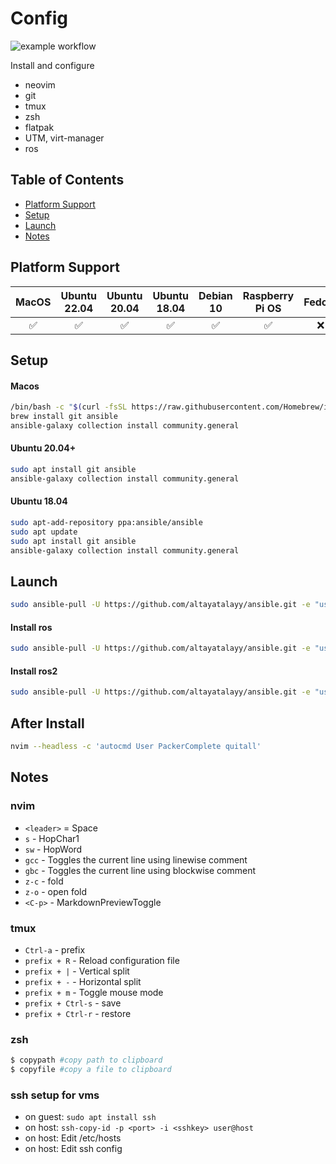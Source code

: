 # Config
![example workflow](https://github.com/altayatalayy/ansible/actions/workflows/CI.yml/badge.svg)

Install and configure
* neovim
* git
* tmux
* zsh
* flatpak
* UTM, virt-manager
* ros

## Table of Contents
* [Platform Support](#platform-support)
* [Setup](#setup)
* [Launch](#launch)
* [Notes](#notes)
<!-- * [License](#license) -->

## Platform Support

|  MacOS  | Ubuntu 22.04 | Ubuntu 20.04 | Ubuntu 18.04 | Debian 10 | Raspberry Pi OS | Fedora | Arch Linux |
|  :---:  | :----------: | :----------: | :----------: | :-------: | :-------------: | :----: | :--------: |
|    ✅   |       ✅    |       ✅      |       ✅     |     ✅    |        ✅       |    :x:    |     :x:    |

## Setup
#### Macos
```bash
/bin/bash -c "$(curl -fsSL https://raw.githubusercontent.com/Homebrew/install/HEAD/install.sh)"
brew install git ansible
ansible-galaxy collection install community.general
```
#### Ubuntu 20.04+
```bash
sudo apt install git ansible
ansible-galaxy collection install community.general
```

#### Ubuntu 18.04
```bash
sudo apt-add-repository ppa:ansible/ansible
sudo apt update
sudo apt install git ansible
ansible-galaxy collection install community.general
```

## Launch
```bash
sudo ansible-pull -U https://github.com/altayatalayy/ansible.git -e "user_name=$(whoami)" basic.yml
```
#### Install ros
```bash
sudo ansible-pull -U https://github.com/altayatalayy/ansible.git -e "user_name=$(whoami)" ros.yml
```
#### Install ros2
```bash
sudo ansible-pull -U https://github.com/altayatalayy/ansible.git -e "user_name=$(whoami)" ros2.yml
```

## After Install
```bash
nvim --headless -c 'autocmd User PackerComplete quitall'
``` 
  
## Notes
### nvim

- `<leader>` = Space
- `s` - HopChar1
- `sw` - HopWord
- `gcc` - Toggles the current line using linewise comment
- `gbc` - Toggles the current line using blockwise comment
- `z-c` - fold
- `z-o` - open fold
- `<C-p>` - MarkdownPreviewToggle


### tmux
- `Ctrl-a` - prefix
- `prefix + R` - Reload configuration file
- `prefix + |` - Vertical split
- `prefix + -` - Horizontal split
- `prefix + m` - Toggle mouse mode 
- `prefix + Ctrl-s` - save
- `prefix + Ctrl-r` - restore

### zsh

```bash
$ copypath #copy path to clipboard
$ copyfile #copy a file to clipboard
```

### ssh setup for vms
- on guest: `sudo apt install ssh`
- on host: `ssh-copy-id -p <port> -i <sshkey> user@host`
- on host: Edit /etc/hosts
- on host: Edit ssh config 
